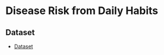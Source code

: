# Disease Risk from Daily Habits
  
## Dataset
- [Dataset](https://www.kaggle.com/datasets/mahdimashayekhi/disease-risk-from-daily-habits)
